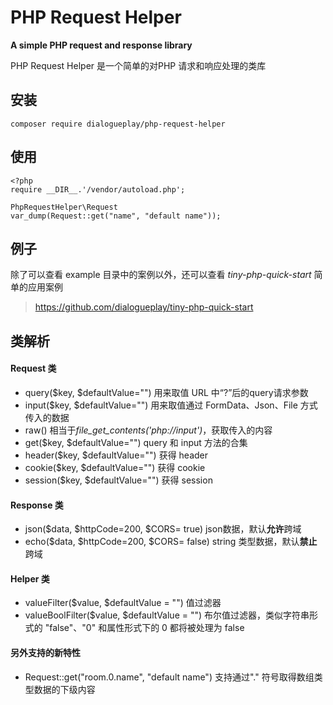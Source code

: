 # PHP Request Helper

**A simple PHP request and response library**

PHP Request Helper 是一个简单的对PHP 请求和响应处理的类库

## 安装
```
composer require dialogueplay/php-request-helper
```

## 使用
```
<?php
require __DIR__.'/vendor/autoload.php';

PhpRequestHelper\Request
var_dump(Request::get("name", "default name"));

```

## 例子
除了可以查看 example 目录中的案例以外，还可以查看 *tiny-php-quick-start* 简单的应用案例
> https://github.com/dialogueplay/tiny-php-quick-start

## 类解析

#### Request 类
- query($key, $defaultValue="") 用来取值 URL 中“?”后的query请求参数
- input($key, $defaultValue="") 用来取值通过 FormData、Json、File 方式传入的数据
- raw() 相当于*file_get_contents('php://input')*，获取传入的内容
- get($key, $defaultValue="") query 和 input 方法的合集
- header($key, $defaultValue="") 获得 header
- cookie($key, $defaultValue="") 获得 cookie
- session($key, $defaultValue="") 获得 session

#### Response 类
- json($data, $httpCode=200, $CORS= true) json数据，默认**允许**跨域
- echo($data, $httpCode=200, $CORS= false) string 类型数据，默认**禁止**跨域

#### Helper 类
- valueFilter($value, $defaultValue = "") 值过滤器
- valueBoolFilter($value, $defaultValue = "") 布尔值过滤器，类似字符串形式的 "false"、"0" 和属性形式下的 0 都将被处理为 false

#### 另外支持的新特性
- Request::get("room.0.name", "default name") 支持通过"." 符号取得数组类型数据的下级内容



